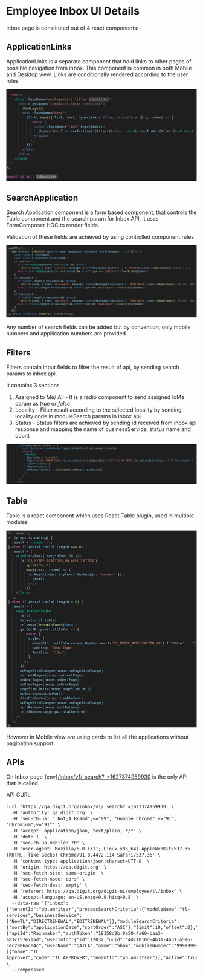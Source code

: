 # Employee Inbox UI Details

Inbox page is constituted out of 4 react components:-

## ApplicationLinks

ApplicationLinks is a separate component that hold links to other pages of possible navigation from inbox. This component is common in both Mobile and Desktop view. Links are conditionally rendered according to the user roles

![](<../../../../../.gitbook/assets/image (127).png>)

## SearchApplication

Search Application component is a form based component, that controls the Table component and the search param for Inbox API, it uses FormComposer HOC to render fields.

Validation of these fields are achieved by using controlled component rules

![](<../../../../../.gitbook/assets/image (244).png>)

Any number of search fields can be added but by convention, only mobile numbers and appilication numbers are provided

## Filters

Filters contain input fields to filter the result of api, by sending search params to inbox api.

It contains 3 sections

1. Assigned to Me/ All - It is a radio component to send assignedToMe param as _true_ or _false_
2. Locality - Filter result according to the selected locality by sending locality code in moduleSearch params in inbox api
3. Status - Status filters are achieved by sending id received from inbox api response and mapping the name of businessService, status name and count

![](<../../../../../.gitbook/assets/image (118) (1).png>)

## Table

Table is a react component which uses React-Table plugin, used in multiple modules

![](<../../../../../.gitbook/assets/image (116).png>)

However in Mobile view are using cards to list all the applications without pagination support

## APIs

On Inbox page {env}[/inbox/v1/\_search?\_=1627374959930](https://qa.digit.org/inbox/v1/\_search?\_=1627374959930) is the only API that is called.

API CURL -

```
curl 'https://qa.digit.org/inbox/v1/_search?_=1627374959930' \
  -H 'authority: qa.digit.org' \
  -H 'sec-ch-ua: " Not;A Brand";v="99", "Google Chrome";v="91", "Chromium";v="91"' \
  -H 'accept: application/json, text/plain, */*' \
  -H 'dnt: 1' \
  -H 'sec-ch-ua-mobile: ?0' \
  -H 'user-agent: Mozilla/5.0 (X11; Linux x86_64) AppleWebKit/537.36 (KHTML, like Gecko) Chrome/91.0.4472.114 Safari/537.36' \
  -H 'content-type: application/json;charset=UTF-8' \
  -H 'origin: https://qa.digit.org' \
  -H 'sec-fetch-site: same-origin' \
  -H 'sec-fetch-mode: cors' \
  -H 'sec-fetch-dest: empty' \
  -H 'referer: https://qa.digit.org/digit-ui/employee/tl/inbox' \
  -H 'accept-language: en-US,en;q=0.9,hi;q=0.8' \
  --data-raw '{"inbox":{"tenantId":"pb.amritsar","processSearchCriteria":{"moduleName":"tl-services","businessService":["NewTL","DIRECTRENEWAL","EDITRENEWAL"]},"moduleSearchCriteria":{"sortBy":"applicationDate","sortOrder":"ASC"},"limit":10,"offset":0},"RequestInfo":{"apiId":"Rainmaker","authToken":"18158d2b-0a50-4a60-baa3-a83c157e7aad","userInfo":{"id":12032,"uuid":"4dc1010d-4b31-4b31-a596-cec2986ac04c","userName":"QATLA","name":"Sham","mobileNumber":"9999999934","emailId":null,"locale":null,"type":"EMPLOYEE","roles":[{"name":"TL Approver","code":"TL_APPROVER","tenantId":"pb.amritsar"}],"active":true,"tenantId":"pb.amritsar","permanentCity":null}}}' \
  --compressed
```
